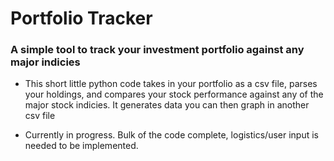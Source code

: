 # Portfolio Tracker
### A simple tool to track your investment portfolio against any major indicies
- This short little python code takes in your portfolio as a csv file, parses your holdings, and compares your stock performance
  against any of the major stock indicies. It generates data you can then graph in another csv file
  
  
- Currently in progress. Bulk of the code complete, logistics/user input is needed to be implemented.
